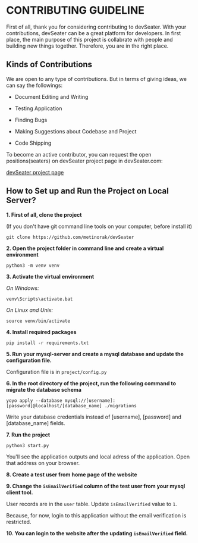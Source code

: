 #  CONTRIBUTING GUIDELINE

First of all, thank you for considering contributing to devSeater. With your contributions, devSeater can be a great platform for developers. In first place, the main purpose of this project is collabrate with people and building new things together. Therefore, you are in the right place.

  

##  Kinds of Contributions

We are open to any type of contributions. But in terms of giving ideas, we can say the followings:

- Document Editing and Writing

- Testing Application

- Finding Bugs

- Making Suggestions about Codebase and Project

- Code Shipping

  

To become an active contributor, you can request the open positions(seaters) on devSeater project page in devSeater.com:

[devSeater project page](https://devseater.com/p/devSeater)

  

##  How to Set up and Run the Project on Local Server?

  

**1. First of all, clone the project**

(If you don't have git command line tools on your computer, before install it)

  

```git clone https://github.com/metinorak/devSeater```

  

**2. Open the project folder in command line and create a virtual environment**

  

```python3 -m venv venv```

  

**3. Activate the virtual environment**

  

*On Windows:*

```venv\Scripts\activate.bat ```

  

*On Linux and Unix:*

```source venv/bin/activate ```

  

**4. Install required packages**

```pip install -r requirements.txt```

  

**5. Run your mysql-server and create a mysql database and update the configuration file.**

Configuration file is in `project/config.py`

  

**6. In the root directory of the project, run the following command to migrate the database schema**

```yoyo apply --database mysql://[username]:[password]@localhost/[database_name] ./migrations```

  

Write your database credentials instead of [username], [password] and [database_name] fields.

  

**7. Run the project**

```python3 start.py ```

  

You'll see the application outputs and local adress of the application. Open that address on your browser.

  

**8. Create a test user from home page of the website**

  

**9. Change the `isEmailVerified` column of the test user from your mysql client tool.**

User records are in the `user` table. Update `isEmailVerified` value to `1`.

Because, for now, login to this application without the email verification is restricted.

  

**10. You can login to the website after the updating `isEmailVerified` field.**
